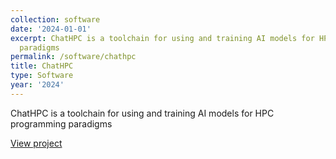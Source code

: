 ```yaml
---
collection: software
date: '2024-01-01'
excerpt: ChatHPC is a toolchain for using and training AI models for HPC programming
  paradigms
permalink: /software/chathpc
title: ChatHPC
type: Software
year: '2024'
---
```


ChatHPC is a toolchain for using and training AI models for HPC programming paradigms

[View project](https://ornl.github.io/ChatHPC/)
